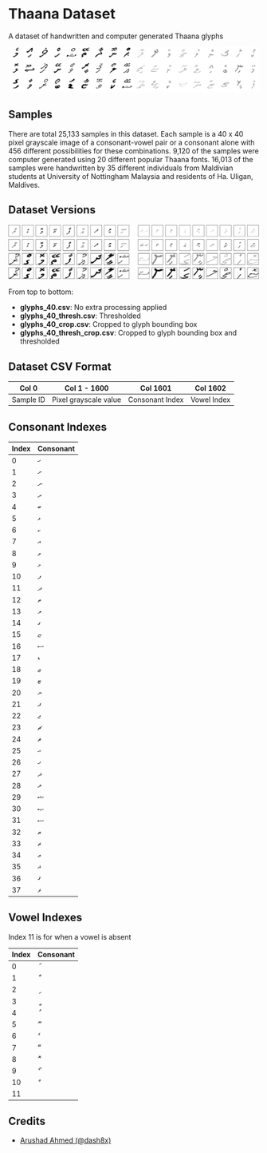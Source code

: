 # Thaana Dataset
A dataset of handwritten and computer generated Thaana glyphs

![Samples Preview](preview.jpg?raw=true "Example")

## Samples
There are total 25,133 samples in this dataset. Each sample is a 40 x 40 pixel grayscale image of a consonant-vowel pair or a consonant alone with 456 different possibilities for these combinations.
9,120 of the samples were computer generated using 20 different popular Thaana fonts.
16,013 of the samples were handwritten by 35 different individuals from Maldivian students at University of Nottingham Malaysia and residents of Ha. Uligan, Maldives.

## Dataset Versions

![Version Comparisons](versions.jpg?raw=true "Versions")

From top to bottom:
- **glyphs_40.csv**: No extra processing applied
- **glyphs_40_thresh.csv**: Thresholded
- **glyphs_40_crop.csv**: Cropped to glyph bounding box
- **glyphs_40_thresh_crop.csv**: Cropped to glyph bounding box and thresholded

## Dataset CSV Format

| Col 0     | Col 1 - 1600          | Col 1601        | Col 1602    |
|-----------|-----------------------|-----------------|-------------|
| Sample ID | Pixel grayscale value | Consonant Index | Vowel Index |

## Consonant Indexes
| Index | Consonant |
|-------|-----------|
| 0     | ހ         |
| 1     | ށ         |
| 2     | ނ         |
| 3     | ރ         |
| 4     | ބ         |
| 5     | ޅ         |
| 6     | ކ         |
| 7     | އ         |
| 8     | ވ         |
| 9     | މ         |
| 10    | ފ         |
| 11    | ދ         |
| 12    | ތ         |
| 13    | ލ         |
| 14    | ގ         |
| 15    | ޏ         |
| 16    | ސ         |
| 17    | ޑ         |
| 18    | ޒ         |
| 19    | ޓ         |
| 20    | ޔ         |
| 21    | ޕ         |
| 22    | ޖ         |
| 23    | ޗ         |
| 24    | ޘ         |
| 25    | ޙ         |
| 26    | ޚ         |
| 27    | ޛ         |
| 28    | ޜ         |
| 29    | ޝ         |
| 30    | ޞ         |
| 31    | ޟ         |
| 32    | ޠ         |
| 33    | ޡ         |
| 34    | ޢ         |
| 35    | ޣ         |
| 36    | ޤ         |
| 37    | ޥ         |

## Vowel Indexes

Index 11 is for when a vowel is absent

| Index | Consonant |
|-------|-----------|
| 0     | ަ         |
| 1     | ާ         |
| 2     | ި         |
| 3     | ީ         |
| 4     | ު         |
| 5     | ޫ         |
| 6     | ެ         |
| 7     | ޭ         |
| 8     | ޮ         |
| 9     | ޯ         |
| 10    | ް         |
| 11    |          |

## Credits

- [Arushad Ahmed (@dash8x)](http://arushad.org) 